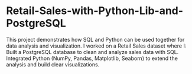 # Retail-Sales-with-Python-Lib-and-PostgreSQL
This project demonstrates how SQL and Python can be used together for data analysis and visualization. I worked on a Retail Sales dataset where I:  Built a PostgreSQL database to clean and analyze sales data with SQL. Integrated Python (NumPy, Pandas, Matplotlib, Seaborn) to extend the analysis and build clear visualizations.
